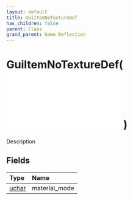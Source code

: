 ```yaml
---
layout: default
title: GuiItemNoTextureDef
has_children: false
parent: Class
grand_parent: Game Reflection
---
```

# GuiItemNoTextureDef( ![ GuiDef ](/game-reflection/classes/gui_def.md) )
Description 

## Fields
| Type | Name |
|:-------------|:--------------|
| [uchar](/game-reflection/enums/uchar.md) | material_mode |

